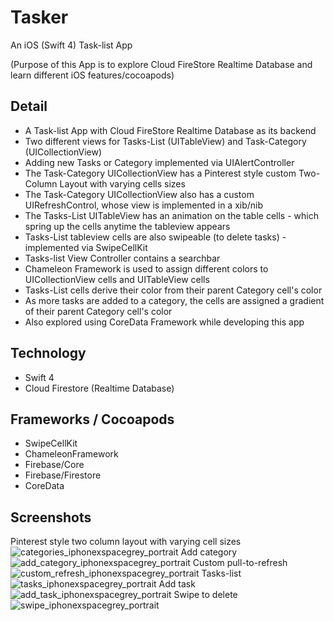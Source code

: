 # Tasker
An iOS (Swift 4) Task-list App

(Purpose of this App is to explore Cloud FireStore Realtime Database and learn different iOS features/cocoapods)

## Detail
- A Task-list App with Cloud FireStore Realtime Database as its backend
- Two different views for Tasks-List (UITableView) and Task-Category (UICollectionView)
- Adding new Tasks or Category implemented via UIAlertController
- The Task-Category UICollectionView has a Pinterest style custom Two-Column Layout with varying cells sizes 
- The Task-Category UICollectionView also has a custom UIRefreshControl, whose view is implemented in a xib/nib
- The Tasks-List UITableView has an animation on the table cells - which spring up the cells anytime the tableview appears
- Tasks-List tableview cells are also swipeable (to delete tasks) - implemented via SwipeCellKit
- Tasks-list View Controller contains a searchbar 
- Chameleon Framework is used to assign different colors to UICollectionView cells and UITableView cells
- Tasks-List cells derive their color from their parent Category cell's color
- As more tasks are added to a category, the cells are assigned a gradient of their parent Category cell's color
- Also explored using CoreData Framework while developing this app

## Technology
- Swift 4
- Cloud Firestore (Realtime Database)

## Frameworks / Cocoapods
- SwipeCellKit
- ChameleonFramework
- Firebase/Core
- Firebase/Firestore
- CoreData

## Screenshots
Pinterest style two column layout with varying cell sizes 
![categories_iphonexspacegrey_portrait](https://user-images.githubusercontent.com/38988531/41646172-f5714924-7427-11e8-8eb6-fa9f9a0a147b.png)
Add category
![add_category_iphonexspacegrey_portrait](https://user-images.githubusercontent.com/38988531/41646169-f52adef8-7427-11e8-9a26-ab3c281be1c8.png)
Custom pull-to-refresh
![custom_refresh_iphonexspacegrey_portrait](https://user-images.githubusercontent.com/38988531/41646174-f5944da2-7427-11e8-82fc-557e6eed6d93.png)
Tasks-list
![tasks_iphonexspacegrey_portrait](https://user-images.githubusercontent.com/38988531/41646176-f5d21894-7427-11e8-84a7-84bf4fdafa5d.png)
Add task
![add_task_iphonexspacegrey_portrait](https://user-images.githubusercontent.com/38988531/41646171-f54e1fbc-7427-11e8-9355-5f7f731254fb.png)
Swipe to delete
![swipe_iphonexspacegrey_portrait](https://user-images.githubusercontent.com/38988531/41646175-f5b2cd68-7427-11e8-892a-02609939209a.png)
